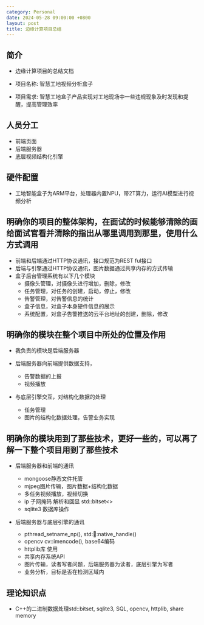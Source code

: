 ```yaml
---
category: Personal
date: 2024-05-28 09:00:00 +0800
layout: post
title: 边缘计算项目总结
---
```

## 简介

+ 边缘计算项目的总结文档

+ 项目名称: 智慧工地视频分析盒子
+ 项目需求: 智慧工地盒子产品实现对工地现场中一些违规现象及时发现和提醒，提高管理效率

## 人员分工

+ 前端页面
+ 后端服务器
+ 底层视频结构化引擎

## 硬件配置

+ 工地智能盒子为ARM平台，处理器内置NPU，带2T算力，运行AI模型进行视频分析

## 明确你的项目的整体架构，在面试的时候能够清除的画给面试官看并清除的指出从哪里调用到那里，使用什么方式调用

+ 前端和后端通过HTTP协议通讯，接口规范为REST ful接口
+ 后端与引擎通过HTTP协议通讯，图片数据通过共享内存的方式传输
+ 盒子后台管理系统有以下几个模块
  + 摄像头管理，对摄像头进行增加，删除，修改
  + 任务管理，对任务的创建，启动，停止，修改
  + 告警管理，对告警信息的统计
  + 盒子信息，对盒子本身硬件信息的展示
  + 系统配置，对盒子告警推送的云平台地址的创建，删除，修改

## 明确你的模块在整个项目中所处的位置及作用

+ 我负责的模块是后端服务器

+ 后端服务器向前端提供数据支持，
  + 告警数据的上报
  + 视频播放
 
+ 与底层引擎交互，对结构化数据的处理
  + 任务管理
  + 图片的结构化数据处理，告警业务实现

## 明确你的模块用到了那些技术，更好一些的，可以再了解一下整个项目用到了那些技术

+ 后端服务器和前端的通讯
  + mongoose静态文件托管
  + mjpeg图片传输，图片数据+结构化数据
  + 多任务视频播放，视频切换
  + ip 子网掩码 解析和回显 std::bitset<>
  + sqlite3 数据库操作

+ 后端服务器与底层引擎的通讯
  + pthread_setname_np(), std::thread::native_handle()
  + opencv cv::imencode(), base64编码
  + httplib库 使用
  + 共享内存系统API
  + 图片传输，读者写者问题，后端服务器为读者，底层引擎为写者
  + 业务分析，目标是否在检测区域内

## 理论知识点

+ C++的二进制数据处理std::bitset, sqlite3, SQL, opencv, httplib, share memory